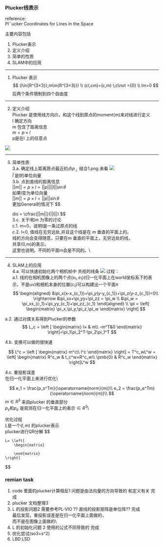<!--
 * @Author: Liu Weilong
 * @Date: 2021-01-26 09:19:59
 * @LastEditors: Liu Weilong 
 * @LastEditTime: 2021-02-01 15:15:02
 * @FilePath: /3rd-test-learning/30. supplement_material/plucker_line/doc.md
 * @Description: 
-->
### Plucker线表示

reference:\
Pl¨ucker Coordinates for Lines in the Space


主要内容包括
1. Plucker表示
2. 定义介绍
3. 简单的性质
4. SLAM中的应用


-----------
1. Plucker 表示
$$
(l\in{R^{3×3}},m\in{R^{3×3}})
\\
(cl,cm)=(c,m) \;c\not ={0}
\\
lm=0
$$
后两个条件限制到四个自由度

-----
2. 定义介绍\
Plucker 是使用线方向(l)，和这个线到原点的moment(m)来对线进行定义\
l 确定方向\
m 包含了距离信息\
$m = p×l$ \
p是在l 上的任意点

![](./picture/1.png)

-----
3. 简单性质\
3.a. 确定线上距离原点最近的点$p_{\bot}$
结合1.png 来看
![](./picture/2.png)\
$\hat{l}$ 是$l$的单位向量\
3.b. 点到直线的距离信息\
$||m|| =p×l = ||p||||l||\sin{\theta}$\
如果$l$变为单位向量\
$||m|| =p×l = ||p||\sin{\theta}$\
更加General的情况下
$$

    dis = \cfrac{||m||}{||l||}
$$  
3.c. 关于l和m 为零的讨论\
c.1. m=0，说明l是一条过原点的线\
c.2. l=0, 值线在无穷远处,并且这个线是在 m 垂直的平面上的。\
     线的方向会变得随意，只要在m 垂直的平面上，无穷远处的线，\
     共享(0,m)的表示。\
     这里也说明，不同的平面m会是不同的。\

------
4. SLAM上的应用\
4.a. 可以快速初始化两个相机帧中 共视的线条
![](./picture/3.png)
过程：\
a.1. 线的在相机图像上的两个点$(s_1,e_1)$(归一化平面上在world坐标系下的表示，不是uv)和相机本身的位置$(c_1)$可以构建出一个平面$\pi$
$$
    \begin{aligned}
    &\pi_x(x-x_{c_1})+\pi_y(y-y_{c_1})+\pi_z(y-z_{c_1})=0\\
    \rightarrow &\pi_xx+\pi_yy+\pi_zz = \pi_w
    \\
    &\pi_w = \pi_xx_{c_1}+\pi_yy_{c_1}+\pi_zz_{c_1}
    \end{aligned}
    \\
    \pi = \left[
        \begin{matrix}
        \pi_x,\pi_y,\pi_z,\pi_w
        \end{matrix}
    \right]
$$

a.2. 通过对偶关系得到Plucker的参数<br>
$$
    L_c = \left [
        \begin{matrix}
        l× & m\\
        -m^T&0
        \end{matrix}
        \right]=\pi_1\pi_2^T-\pi_2\pi_1^T
$$

4.b. 变换可以做的很快速   

$$
    L^c = \left [
        \begin{matrix}
        m^c\\
        l^c
        \end{matrix}
        \right] = T^c_wL^w = 
        \left[
                \begin{matrix}
        R^c_w & t_c^w×R^c_w\\
        \pmb{0} & R^c_w
        \end{matrix}
        \right]L^w
$$

4.c. 重投影误差\
在归一化平面上来进行优化\

$$  
    e_1 =  \frac{p_s^Tm}{\operatorname{norm}(m)}\\
    e_2 =  \frac{p_e^Tm}{\operatorname{norm}(m)}\\
$$
$m\in{R^3}$ 来自plucker 的垂直部分\
$p_s$和$p_e$ 是观测在归一化平面上的表示$\in{R^3}$\

优化过程\
$L$是一个$(l,m)$ 的plucker表示\
plucker进行QR分解
$$

    L= \left[
        \begin{matrix}
        
        \end{matrix}
    \right]

$$

### remian task
1. code 里面的plucker计算相反1   问题是由法向量的方向导致的      和定义有关 完成
2. plucker 文档整理3            
3. L 的投影问题2                需要参考PL-VIO ?? 直线的投影矩阵是单位阵??  完成\
                              最后发现，重投影误差是在归一化平面上面做的，\
                              而不是在图像上面做的\         
4. L 的初始化问题 2             使用的公式不同导致的      完成
5. 优化尝试(so3+s^2)            
6. LBD LSD 